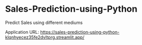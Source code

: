 # Sales-Prediction-using-Python
Predict Sales using different mediums

Application URL: https://sales-prediction-using-python-klqnhyecez35fe2dvltprg.streamlit.app/
